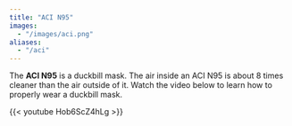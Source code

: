 ```yaml
---
title: "ACI N95"
images:
  - "/images/aci.png"
aliases:
  - "/aci"
---
```


The **ACI N95** is a duckbill mask. The air inside an ACI N95 is about 8 times cleaner than the air outside of it. Watch the video below to learn how to properly wear a duckbill mask.

{{< youtube Hob6ScZ4hLg >}}
